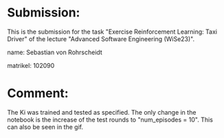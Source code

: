 # Submission:
This is the submission for the task "Exercise Reinforcement Learning: Taxi Driver" of the lecture "Advanced Software Engineering (WiSe23)".

name: Sebastian von Rohrscheidt

matrikel: 102090

# Comment:
The Ki was trained and tested as specified. The only change in the notebook is the increase of the test rounds to "num_episodes = 10". This can also be seen in the gif.  